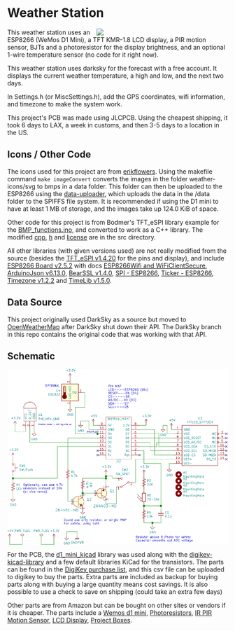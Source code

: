 # Weather Station

<img align="right" width="300"
src="https://user-images.githubusercontent.com/10273995/69016963-2e7df480-0958-11ea-8470-089bf50c75a8.jpg">
This weather station uses an ESP8266 (WeMos D1 Mini), a TFT KMR-1.8 LCD display, a PIR
motion sensor, BJTs and a photoresistor for the display brightness, and an optional 1-wire
temperature sensor (no code for it right now).

This weather station uses darksky for the forecast with a free account. It displays the
current weather temperature, a high and low, and the next two days.

In Settings.h (or MiscSettings.h), add the GPS coordinates, wifi information, and timezone
to make the system work.

This project's PCB was made using JLCPCB. Using the cheapest shipping, it took 6 days to
LAX, a week in customs, and then 3-5 days to a location in the US.

## Icons / Other Code

The icons used for this project are from
[erikflowers](https://github.com/erikflowers/weather-icons).  Using the makefile command
`make imageConvert` converts the images in the folder weather-icons/svg to bmps in a data
folder. This folder can then be uploaded to the ESP8266 using the
[data-uploader](https://github.com/esp8266/arduino-esp8266fs-plugin), which uploads the
data in the /data folder to the SPIFFS file system. It is recommended if using the D1 mini
to have at least 1 MB of storage, and the images take up 124.0 KiB of space.

Other code for this project is from Bodmer's TFT\_eSPI library example for the
[BMP\_functions.ino](https://github.com/Bodmer/TFT_eSPI/blob/master/examples/Generic/TFT_SPIFFS_BMP/BMP_functions.ino),
and converted to work as a C++ library. The modified
[cpp](https://github.com/mwyoung/Weather-Station/blob/master/src/BMP_functions.cpp),
[h](https://github.com/mwyoung/Weather-Station/blob/master/src/BMP_functions.h) and
[license](https://github.com/mwyoung/Weather-Station/blob/master/src/BMP_functions_license.txt)
are in the src directory.

All other libraries (with given versions used) are not really modified from the source
(besides the [TFT\_eSPI v1.4.20](https://github.com/Bodmer/TFT_eSPI) for the pins and
display), and include [ESP8266 Board v2.5.2](https://github.com/esp8266/Arduino) with docs
[ESP8266Wifi and WiFiClientSecure](https://arduino-esp8266.readthedocs.io/en/latest/esp8266wifi/readme.html),
[ArduinoJson v6.13.0](https://github.com/bblanchon/ArduinoJson),
[BearSSL v1.4.0](https://github.com/arduino-libraries/ArduinoBearSSL),
[SPI - ESP8266](https://github.com/esp8266/Arduino/blob/master/libraries/SPI/SPI.h),
[Ticker - ESP8266](https://github.com/esp8266/Arduino/blob/master/libraries/Ticker/src/Ticker.h),
[Timezone v1.2.2](https://github.com/JChristensen/Timezone) and
[TimeLib v1.5.0](https://github.com/PaulStoffregen/Time).

## Data Source
This project originally used DarkSky as a source but moved to
[OpenWeatherMap](https://openweathermap.org/darksky-openweather) after DarkSky shut down
their API. The DarkSky branch in this repo contains the original code that was working
with that API.

## Schematic

<img align="center" src="weatherPCB/WeatherPCB.svg" />


For the PCB, the [d1\_mini\_kicad](https://github.com/jerome-labidurie/d1_mini_kicad)
library was used along with the
[digikey-kicad-library](https://github.com/Digi-Key/digikey-kicad-library) and a few
default libraries KiCad for the transistors. The parts can be found in the
[DigiKey purchase list](https://github.com/mwyoung/Weather-Station/blob/master/weatherPCB/DigikeyCartExample.csv),
and this csv file can be uploaded to digikey to buy the parts. Extra parts are included as
backup for buying parts along with buying a large quantity means cost savings. It is also
possible to use a check to save on shipping (could take an extra few days)

Other parts are from Amazon but can be bought on other sites or vendors if it is cheaper.
The parts include a [Wemos d1 mini](https://www.amazon.com/gp/product/B076F53B6S/),
[Photoresistors](https://www.amazon.com/gp/product/B01N0GJ6QP/),
[IR PIR Motion Sensor](https://www.amazon.com/gp/product/B07LF47TRC/),
[LCD Display](https://www.amazon.com/gp/product/B00LSG51MM/),
[Project Boxes](https://www.amazon.com/dp/B07V7X11LJ).
